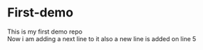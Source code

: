 # First-demo
This is my first demo repo
<br>
Now i am adding a next line to it
also a new line is added on line 5

